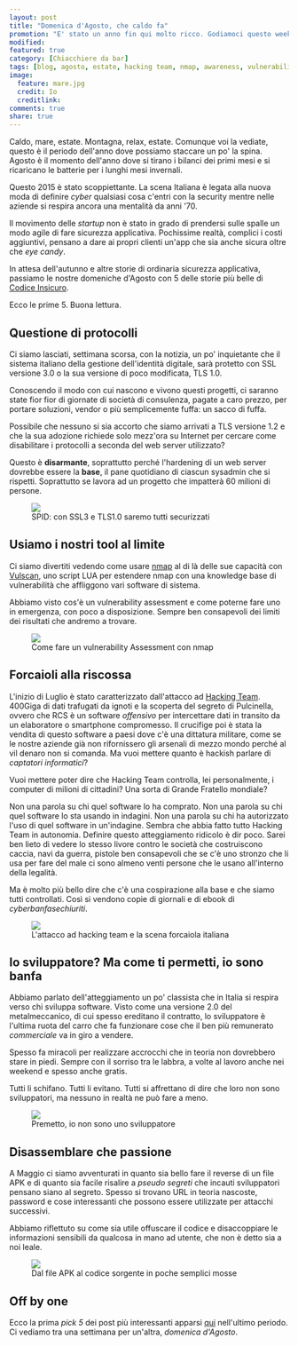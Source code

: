 ```yaml
---
layout: post
title: "Domenica d'Agosto, che caldo fa"
promotion: "E' stato un anno fin qui molto ricco. Godiamoci questo weekend di Agosto con qualche highlight"
modified: 
featured: true
category: [Chiacchiere da bar]
tags: [blog, agosto, estate, hacking team, nmap, awareness, vulnerability assessment]
image:
  feature: mare.jpg
  credit: Io
  creditlink: 
comments: true
share: true
---
```


Caldo, mare, estate. Montagna, relax, estate. Comunque voi la vediate, questo è
il periodo dell'anno dove possiamo staccare un po' la spina. Agosto è il
momento dell'anno dove si tirano i bilanci dei primi mesi e si ricaricano le
batterie per i lunghi mesi invernali.

Questo 2015 è stato scoppiettante. La scena Italiana è legata alla nuova moda
di definire _cyber_ qualsiasi cosa c'entri con la security mentre nelle aziende
si respira ancora una mentalità da anni '70.

Il movimento delle _startup_ non è stato in grado di prendersi sulle spalle un
modo agile di fare sicurezza applicativa. Pochissime realtà, complici i costi
aggiuntivi, pensano a dare ai propri clienti un'app che sia anche sicura oltre
che _eye candy_.

In attesa dell'autunno e altre storie di ordinaria sicurezza applicativa,
passiamo le nostre domeniche d'Agosto con 5 delle storie più belle di [Codice
Insicuro]({{site.url}}).

Ecco le prime 5. Buona lettura.

## Questione di protocolli

Ci siamo lasciati, settimana scorsa, con la notizia, un po' inquietante che il
sistema italiano della gestione dell'identità digitale, sarà protetto con SSL
versione 3.0 o la sua versione di poco modificata, TLS 1.0.

Conoscendo il modo con cui nascono e vivono questi progetti, ci saranno state
fior fior di giornate di società di consulenza, pagate a caro prezzo, per
portare soluzioni, vendor o più semplicemente fuffa: un sacco di fuffa.

Possibile che nessuno si sia accorto che siamo arrivati a TLS versione 1.2 e
che la sua adozione richiede solo mezz'ora su Internet per cercare come
disabilitare i protocolli a seconda del web server utilizzato?

Questo è **disarmante**, soprattutto perché l'hardening di un web server
dovrebbe essere la **base**, il pane quotidiano di ciascun sysadmin che si
rispetti. Soprattutto se lavora ad un progetto che impatterà 60 milioni di
persone.

<figure>
  <a href="{{site.url}}/blog/spid-con-ssl3-e-tls1-dot-0-saremo-tutti-securizzati/"><img src="/assets/images/stolen_identity.jpg"></a>
  <figcaption>SPID: con SSL3 e TLS1.0 saremo tutti securizzati</figcaption>
</figure>

## Usiamo i nostri tool al limite

Ci siamo divertiti vedendo come usare [nmap](https://nmap.org) al di là delle
sue capacità con
[Vulscan](http://www.computec.ch/projekte/vulscan/?s=download), uno script LUA
per estendere nmap con una knowledge base di vulnerabilità che affliggono vari
software di sistema.

Abbiamo visto cos'è un vulnerability assessment e come poterne fare uno in
emergenza, con poco a disposizione. Sempre ben consapevoli dei limiti dei
risultati che andremo a trovare.

<figure>
  <a href="{{site.url}}/blog/come-fare-un-vulnerability-assessment-con-nmap/"><img src="/assets/images/door.jpg"></a>
  <figcaption>Come fare un vulnerability Assessment con nmap</figcaption>
</figure>

## Forcaioli alla riscossa

L'inizio di Luglio è stato caratterizzato dall'attacco ad [Hacking
Team](https://www.hackingteam.com). 400Giga di dati trafugati da ignoti e la
scoperta del segreto di Pulcinella, ovvero che RCS è un software _offensivo_
per intercettare dati in transito da un elaboratore o smartphone compromesso.
Il crucifige poi è stata la vendita di questo software a paesi dove c'è una
dittatura militare, come se le nostre aziende già non rifornissero gli arsenali
di mezzo mondo perché al vil denaro non si comanda. Ma vuoi mettere quanto è
hackish parlare di _captatori informatici_?

Vuoi mettere poter dire che Hacking Team controlla, lei personalmente, i
computer di milioni di cittadini? Una sorta di Grande Fratello mondiale?

Non una parola su chi quel software lo ha comprato. Non una parola su chi quel
software lo sta usando in indagini. Non una parola su chi ha autorizzato l'uso
di quel software in un'indagine. Sembra che abbia fatto tutto Hacking Team in
autonomia. Definire questo atteggiamento ridicolo è dir poco. Sarei ben lieto
di vedere lo stesso livore contro le società che costruiscono caccia, navi da
guerra, pistole ben consapevoli che se c'è uno stronzo che li usa per fare del
male ci sono almeno venti persone che le usano all'interno della legalità.

Ma è molto più bello dire che c'è una cospirazione alla base e che siamo tutti
controllati. Così si vendono copie di giornali e di ebook di
_cyberbanfasechiuriti_.

<figure>
  <a href="{{site.url}}/blog/lattacco-ad-hacking-team-e-la-scena-forcaiola-italiana/"><img src="/assets/images/hacked-team.png"></a>
  <figcaption>L'attacco ad hacking team e la scena forcaiola italiana</figcaption>
</figure>

## Io sviluppatore? Ma come ti permetti, io sono banfa

Abbiamo parlato dell'atteggiamento un po' classista che in Italia si respira
verso chi sviluppa software. Visto come una versione 2.0 del metalmeccanico, di
cui spesso ereditano il contratto, lo sviluppatore è l'ultima ruota del carro
che fa funzionare cose che il ben più remunerato _commerciale_ va in giro a
vendere.

Spesso fa miracoli per realizzare accrocchi che in teoria non dovrebbero stare
in piedi. Sempre con il sorriso tra le labbra, a volte al lavoro anche nei
weekend e spesso anche gratis.

Tutti li schifano. Tutti li evitano. Tutti si affrettano di dire che loro non
sono sviluppatori, ma nessuno in realtà ne può fare a meno.

<figure>
  <a href="{{site.url}}/blog/premetto-io-non-sono-uno-sviluppatore/"><img src="/assets/images/kanban.jpg"></a>
  <figcaption>Premetto, io non sono uno sviluppatore</figcaption>
</figure>

## Disassemblare che passione

A Maggio ci siamo avventurati in quanto sia bello fare il reverse di un file
APK e di quanto sia facile risalire a _pseudo segreti_ che incauti sviluppatori
pensano siano al segreto. Spesso si trovano URL in teoria nascoste, password e
cose interessanti che possono essere utilizzate per attacchi successivi.

Abbiamo riflettuto su come sia utile offuscare il codice e disaccoppiare le
informazioni sensibili da qualcosa in mano ad utente, che non è detto sia a noi
leale.

<figure>
  <a href="{{site.url}}/blog/dal-file-apk-al-codice-sorgente-in-poche-semplici-mosse/"><img src="/assets/images/android.jpg"></a>
  <figcaption>Dal file APK al codice sorgente in poche semplici mosse</figcaption>
</figure>

## Off by one

Ecco la prima _pick 5_ dei post più interessanti apparsi [qui]({{site.url}})
nell'ultimo periodo. Ci vediamo tra una settimana per un'altra, _domenica
d'Agosto_.
